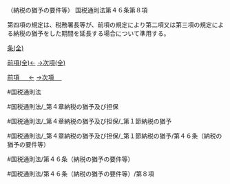 （納税の猶予の要件等）
国税通則法第４６条第８項

第四項の規定は、税務署長等が、前項の規定により第二項又は第三項の規定による納税の猶予をした期間を延長する場合について準用する。

[条(全)](国税通則法＿＿＿＿＿第４６条_.md)

[前項(全)←](国税通則法＿＿＿＿＿第４６条第７項_.md)    [→次項(全)](国税通則法＿＿＿＿＿第４６条第９項_.md)

[前項 　 ←](国税通則法＿＿＿＿＿第４６条第７項.md)    [→次項 　 ](国税通則法＿＿＿＿＿第４６条第９項.md)



#国税通則法

#国税通則法/_第４章納税の猶予及び担保

#国税通則法/_第４章納税の猶予及び担保/_第１節納税の猶予

#国税通則法/_第４章納税の猶予及び担保/_第１節納税の猶予/第４６条（納税の猶予の要件等）

#国税通則法/第４６条（納税の猶予の要件等）

#国税通則法/第４６条（納税の猶予の要件等）/第８項

